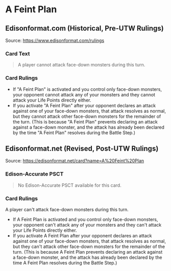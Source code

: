 # A Feint Plan

## Edisonformat.com (Historical, Pre-UTW Rulings)

Source: https://www.edisonformat.com/rulings

### Card Text

> A player cannot attack face-down monsters during this turn.

### Card Rulings

*   If "A Feint Plan" is activated and you control only face-down monsters, your opponent cannot attack any of your monsters and they cannot attack your Life Points directly either.
*   If you activate "A Feint Plan" after your opponent declares an attack against one of your face-down monsters, that attack resolves as normal, but they cannot attack other face-down monsters for the remainder of the turn. (This is because "A Feint Plan" prevents declaring an attack against a face-down monster, and the attack has already been declared by the time "A Feint Plan" resolves during the Battle Step.)

## Edisonformat.net (Revised, Post-UTW Rulings)

Source: https://edisonformat.net/card?name=A%20Feint%20Plan

### Edison-Accurate PSCT

> No Edison-Accurate PSCT available for this card.

### Card Rulings

A player can't attack face-down monsters during this turn.
*   If A Feint Plan is activated and you control only face-down monsters, your opponent can't attack any of your monsters and they can't attack your Life Points directly either.
*   If you activate A Feint Plan after your opponent declares an attack against one of your face-down monsters, that attack resolves as normal, but they can't attack other face-down monsters for the remainder of the turn. (This is because A Feint Plan prevents declaring an attack against a face-down monster, and the attack has already been declared by the time A Feint Plan resolves during the Battle Step.)
            
